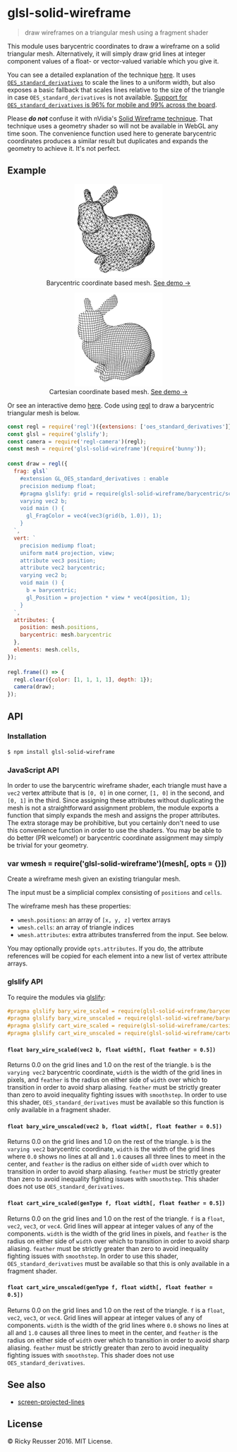 # glsl-solid-wireframe

> draw wireframes on a triangular mesh using a fragment shader

This module uses barycentric coordinates to draw a wireframe on a solid triangular mesh. Alternatively, it will simply draw grid lines at integer component values of a float- or vector-valued variable which you give it.

You can see a detailed explanation of the technique [here](http://codeflow.org/entries/2012/aug/02/easy-wireframe-display-with-barycentric-coordinates/). It uses [`OES_standard_derivatives`](https://www.khronos.org/registry/gles/extensions/OES/OES_standard_derivatives.txt) to scale the lines to a uniform width, but also exposes a basic fallback that scales lines relative to the size of the triangle in case `OES_standard_derivatives` is not available. [Support for `OES_standard_derivatives` is 96% for mobile and 99% across the board](http://webglstats.com/webgl/extension/standard_derivatives).

Please ***do not*** confuse it with nVidia's [Solid Wireframe technique](http://developer.download.nvidia.com/SDK/10/direct3d/Source/SolidWireframe/Doc/SolidWireframe.pdf). That technique uses a geometry shader so will not be available in WebGL any time soon. The convenience function used here to generate barycentric coordinates produces a similar result but duplicates and expands the geometry to achieve it. It's not perfect.

## Example

<p align="center">
  <a href="http://rreusser.github.io/glsl-solid-wireframe/barycentric.html">
    <img src="docs/images/barycentric.png" width="200">
  </a>
  <br>
  Barycentric coordinate based mesh. <a href="http://rreusser.github.io/glsl-solid-wireframe/barycentric.html">See demo &rarr;</a>
</p>

<p align="center">
  <a href="http://rreusser.github.io/glsl-solid-wireframe/cartesian.html">
    <img src="docs/images/cartesian.png" width="200">
  </a>
  <br>
  Cartesian coordinate based mesh. <a href="http://rreusser.github.io/glsl-solid-wireframe/cartesian.html">See demo &rarr;</a>
</p>

Or see an interactive demo [here](http://rreusser.github.io/glsl-solid-wireframe/demo.html). Code using [regl](https://github.com/regl-project/regl) to draw a barycentric triangular mesh is below.

```javascript
const regl = require('regl')({extensions: ['oes_standard_derivatives']});
const glsl = require('glslify');
const camera = require('regl-camera')(regl);
const mesh = require('glsl-solid-wireframe')(require('bunny'));

const draw = regl({
  frag: glsl`
    #extension GL_OES_standard_derivatives : enable
    precision mediump float;
    #pragma glslify: grid = require(glsl-solid-wireframe/barycentric/scaled)
    varying vec2 b;
    void main () {
      gl_FragColor = vec4(vec3(grid(b, 1.0)), 1);
    }
  `,
  vert: `
    precision mediump float;
    uniform mat4 projection, view;
    attribute vec3 position;
    attribute vec2 barycentric;
    varying vec2 b;
    void main () {
      b = barycentric;
      gl_Position = projection * view * vec4(position, 1);
    }
  `,
  attributes: {
    position: mesh.positions,
    barycentric: mesh.barycentric
  },
  elements: mesh.cells,
});

regl.frame(() => {
  regl.clear({color: [1, 1, 1, 1], depth: 1});
  camera(draw);
});
```

## API

### Installation

```bash
$ npm install glsl-solid-wireframe
```

### JavaScript API

In order to use the barycentric wireframe shader, each triangle must have a `vec2` vertex attribute that is `[0, 0]` in one corner, `[1, 0]` in the second, and `[0, 1]` in the third. Since assigning these attributes without duplicating the mesh is not a straightforward assignment problem, the module exports a function that simply expands the mesh and assigns the proper attributes. The extra storage may be prohibitive, but you certainly don't need to use this convenience function in order to use the shaders. You may be able to do better (PR welcome!) or barycentric coordinate assignment may simply be trivial for your geometry.

### var wmesh = require('glsl-solid-wireframe')(mesh[, opts = {}])

Create a wireframe mesh given an existing triangular mesh.

The input must be a simplicial complex consisting of `positions` and `cells`.

The wireframe mesh has these properties:
- `wmesh.positions`: an array of `[x, y, z]` vertex arrays
- `wmesh.cells`: an array of triangle indices
- `wmesh.attributes`: extra attributes transferred from the input. See below.

You may optionally provide `opts.attributes`. If you do, the attribute references will be copied for each element into a new list of vertex attribute arrays.

### glslify API

To require the modules via [glslify](https://github.com/stackgl/glslify):

```glsl
#pragma glslify bary_wire_scaled = require(glsl-solid-wireframe/barycentric/scaled)
#pragma glslify bary_wire_unscaled = require(glsl-solid-wireframe/barycentric/unscaled)
#pragma glslify cart_wire_scaled = require(glsl-solid-wireframe/cartesian/scaled)
#pragma glslify cart_wire_unscaled = require(glsl-solid-wireframe/cartesian/unscaled)
```

#### `float bary_wire_scaled(vec2 b, float width[, float feather = 0.5])`

Returns 0.0 on the grid lines and 1.0 on the rest of the triangle. `b` is the `varying vec2` barycentric coordinate, `width` is the width of the grid lines in pixels, and `feather` is the radius on either side of `width` over which to transition in order to avoid sharp aliasing. `feather` must be strictly greater than zero to avoid inequality fighting issues with `smoothstep`. In order to use this shader, `OES_standard_derivatives` must be available so this function is only available in a fragment shader.

#### `float bary_wire_unscaled(vec2 b, float width[, float feather = 0.5])`

Returns 0.0 on the grid lines and 1.0 on the rest of the triangle. `b` is the `varying vec2` barycentric coordinate, `width` is the width of the grid lines where `0.0` shows no lines at all and `1.0` causes all three lines to meet in the center, and `feather` is the radius on either side of `width` over which to transition in order to avoid sharp aliasing. `feather` must be strictly greater than zero to avoid inequality fighting issues with `smoothstep`. This shader does not use `OES_standard_derivatives`.

#### `float cart_wire_scaled(genType f, float width[, float feather = 0.5])`

Returns 0.0 on the grid lines and 1.0 on the rest of the triangle. `f` is a `float`, `vec2`, `vec3`, or `vec4`. Grid lines will appear at integer values of any of the components. `width` is the width of the grid lines in pixels, and `feather` is the radius on either side of `width` over which to transition in order to avoid sharp aliasing. `feather` must be strictly greater than zero to avoid inequality fighting issues with `smoothstep`. In order to use this shader, `OES_standard_derivatives` must be available so that this is only available in a fragment shader.

#### `float cart_wire_unscaled(genType f, float width[, float feather = 0.5])`

Returns 0.0 on the grid lines and 1.0 on the rest of the triangle. `f` is a `float`, `vec2`, `vec3`, or `vec4`. Grid lines will appear at integer values of any of components. `width` is the width of the grid lines where `0.0` shows no lines at all and `1.0` causes all three lines to meet in the center, and `feather` is the radius on either side of `width` over which to transition in order to avoid sharp aliasing. `feather` must be strictly greater than zero to avoid inequality fighting issues with `smoothstep`. This shader does not use `OES_standard_derivatives`.

## See also

- [screen-projected-lines](https://github.com/substack/screen-projected-lines)

## License
&copy; Ricky Reusser 2016. MIT License.
